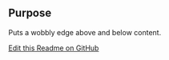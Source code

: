 ## Purpose
Puts a wobbly edge above and below content.


[Edit this Readme on GitHub](https://github.com/wellcomecollection/wellcomecollection.org/edit/main/common/views/components/WobblyEdgedContainer/README.md)
